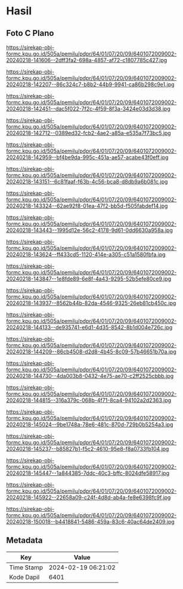 # Hasil

## Foto C Plano

https://sirekap-obj-formc.kpu.go.id/505a/pemilu/pdpr/64/01/07/20/09/6401072009002-20240218-141606--2dff3fa2-698a-4857-af72-c1807785c427.jpg

https://sirekap-obj-formc.kpu.go.id/505a/pemilu/pdpr/64/01/07/20/09/6401072009002-20240218-142207--86c324c7-b8b2-44b9-9941-ca86b298c9e1.jpg

https://sirekap-obj-formc.kpu.go.id/505a/pemilu/pdpr/64/01/07/20/09/6401072009002-20240218-142451--dac5f022-7f2c-4f59-8f3a-3424e03d3d38.jpg

https://sirekap-obj-formc.kpu.go.id/505a/pemilu/pdpr/64/01/07/20/09/6401072009002-20240218-142712--0389ed32-fcb2-4ae2-a85a-e535a7f73bc5.jpg

https://sirekap-obj-formc.kpu.go.id/505a/pemilu/pdpr/64/01/07/20/09/6401072009002-20240218-142959--bf4be9da-995c-451a-ae57-acabe43f0eff.jpg

https://sirekap-obj-formc.kpu.go.id/505a/pemilu/pdpr/64/01/07/20/09/6401072009002-20240218-143151--6c81faaf-f63b-4c56-bca8-d8db9a6b081c.jpg

https://sirekap-obj-formc.kpu.go.id/505a/pemilu/pdpr/64/01/07/20/09/6401072009002-20240218-143324--62ae92f8-01ea-47f2-bb5d-f505fabdef14.jpg

https://sirekap-obj-formc.kpu.go.id/505a/pemilu/pdpr/64/01/07/20/09/6401072009002-20240218-143443--1995d12e-56c2-4178-9d61-0dd6630a958a.jpg

https://sirekap-obj-formc.kpu.go.id/505a/pemilu/pdpr/64/01/07/20/09/6401072009002-20240218-143624--ff433cd5-1120-414e-a305-c51a1580fbfa.jpg

https://sirekap-obj-formc.kpu.go.id/505a/pemilu/pdpr/64/01/07/20/09/6401072009002-20240218-143847--1e8fde89-6e8f-4a43-9295-52b5efe80ce9.jpg

https://sirekap-obj-formc.kpu.go.id/505a/pemilu/pdpr/64/01/07/20/09/6401072009002-20240218-143937--8562b44b-82da-4546-9325-26eb81cb450c.jpg

https://sirekap-obj-formc.kpu.go.id/505a/pemilu/pdpr/64/01/07/20/09/6401072009002-20240218-144133--de935741-e6d1-4d35-8542-8b1d004e726c.jpg

https://sirekap-obj-formc.kpu.go.id/505a/pemilu/pdpr/64/01/07/20/09/6401072009002-20240218-144209--86cb4508-d2d8-4b45-8c09-57b46651b70a.jpg

https://sirekap-obj-formc.kpu.go.id/505a/pemilu/pdpr/64/01/07/20/09/6401072009002-20240218-144730--4da003b8-0432-4e75-ae70-c2ff2525cbbb.jpg

https://sirekap-obj-formc.kpu.go.id/505a/pemilu/pdpr/64/01/07/20/09/6401072009002-20240218-144815--316a379c-068b-4f71-8ca4-94102a2d2363.jpg

https://sirekap-obj-formc.kpu.go.id/505a/pemilu/pdpr/64/01/07/20/09/6401072009002-20240218-145024--9be1748a-78e6-481c-870d-729b0b5254a3.jpg

https://sirekap-obj-formc.kpu.go.id/505a/pemilu/pdpr/64/01/07/20/09/6401072009002-20240218-145237--b85827b1-f5c2-4610-95e8-f8a0733fb104.jpg

https://sirekap-obj-formc.kpu.go.id/505a/pemilu/pdpr/64/01/07/20/09/6401072009002-20240218-145447--1a844385-7ddc-40c3-bffc-8024dfe58917.jpg

https://sirekap-obj-formc.kpu.go.id/505a/pemilu/pdpr/64/01/07/20/09/6401072009002-20240218-145922--22658a09-c24f-4d8d-ab4a-fe8e6398fc9f.jpg

https://sirekap-obj-formc.kpu.go.id/505a/pemilu/pdpr/64/01/07/20/09/6401072009002-20240218-150018--b4418841-5486-459a-83c6-40ac64de2409.jpg


## Metadata

| Key        | Value               |
| ---------- | ------------------- |
| Time Stamp | 2024-02-19 06:21:02 |
| Kode Dapil | 6401                |



